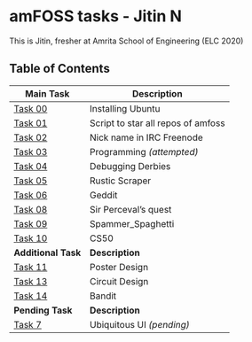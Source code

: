 # **amFOSS tasks - Jitin N**

This is Jitin, fresher at Amrita School of Engineering (ELC 2020)

## **Table of Contents**

| **Main Task**                 |                            **Description**                                     |
| --- | --- |
| [Task 00](https://github.com/nj7782/amfoss-tasks/tree/main/Task%200)  | Installing Ubuntu |
| [Task 01](https://github.com/nj7782/amfoss-tasks/tree/main/Task%201)   | Script to star all repos of amfoss |
| [Task 02](https://github.com/nj7782/amfoss-tasks/tree/main/Task%201)   | Nick name in IRC Freenode |
| [Task 03](https://github.com/nj7782/amfoss-tasks/tree/main/Task%203)   | Programming *(attempted)*  |
| [Task 04](https://github.com/nj7782/amfoss-tasks/tree/main/Task%204)   | Debugging Derbies  |
| [Task 05](https://github.com/nj7782/amfoss-tasks/tree/main/Task%205)   | Rustic Scraper  |
| [Task 06](https://github.com/nj7782/amfoss-tasks/tree/main/Task%206)   | Geddit  |
| [Task 08](https://github.com/nj7782/amfoss-tasks/tree/main/Task%208)   | Sir Perceval’s quest |
| [Task 09](https://github.com/nj7782/amfoss-tasks/tree/main/Task%209)   | Spammer_Spaghetti |
| [Task 10](https://github.com/nj7782/amfoss-tasks/tree/main/Task%2010)   | CS50  |
| **Additional Task**                 |                            **Description**                                     |
| [Task 11](https://github.com/nj7782/amfoss-tasks/tree/main/Task%2011)   | Poster Design |  
| [Task 13](https://github.com/nj7782/amfoss-tasks/tree/main/Task%2013) | Circuit Design |
| [Task 14](https://github.com/nj7782/amfoss-tasks/tree/main/Task%2014)   | Bandit | 
|  **Pending Task**                                                                   | **Description**     |
| [Task 7](https://github.com/nj7782/amfoss-tasks/tree/main/Task%207)   | Ubiquitous UI *(pending)*  |









